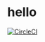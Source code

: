 # hello
[![CircleCI](https://circleci.com/gh/ibrahimawn/hello.svg?style=svg&circle-token=1827f7b53e47f15682a2aa80514de367451cc3f9)](https://circleci.com/gh/ibrahimawn/hello)